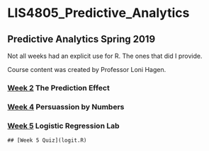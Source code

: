 # LIS4805_Predictive_Analytics

## Predictive Analytics Spring 2019

Not all weeks had an explicit use for R. The ones that did I provide. 

Course content was created by Professor Loni Hagen.

### [Week 2](week2.R) The Prediction Effect

### [Week 4](week4_lab.R) Persuassion by Numbers

### [Week 5](week5_lab.R) Logistic Regression Lab
	## [Week 5 Quiz](logit.R)
